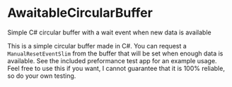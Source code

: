 # AwaitableCircularBuffer
Simple C# circular buffer with a wait event when new data is available

This is a simple circular buffer made in C#. You can request a `ManualResetEventSlim` from the buffer that will be set when enough data is available. 
See the included preformance test app for an example usage.
Feel free to use this if you want, I cannot guarantee that it is 100% reliable, so do your own testing.
